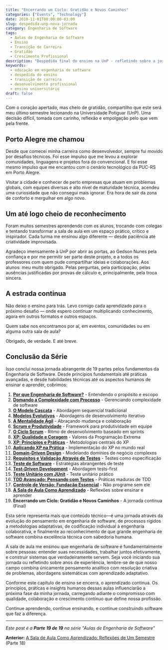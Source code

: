 ```yaml
---
title: "Encerrando um Ciclo: Gratidão e Novos Caminhos"
categories: ["Events", "Technology"]
date: 2010-11-01T00:00:00-03:00
slug: despedida-unp-nova-jornada
category: Engenharia de Software
tags:
  - Aulas de Engenharia de Software
  - Ensino
  - Transição de Carreira
  - Gratidão
  - Crescimento Profissional
description: "Despedida final do ensino na UnP - refletindo sobre a jornada e seguindo para novos desafios em Porto Alegre."
keywords:
  - educação em engenharia de software
  - despedida do ensino
  - transição de carreira
  - desenvolvimento profissional
  - ensino universitário
draft: false
---
```


Com o coração apertado, mas cheio de gratidão, compartilho que este será meu último semestre lecionando na Universidade Potiguar (UnP). Uma decisão difícil, tomada com carinho, reflexão e empolgação pelo que vem pela frente.

## Porto Alegre me chamou

Desde que comecei minha carreira como desenvolvedor, sempre fui movido por desafios técnicos. Foi esse impulso que me levou a explorar comunidades, linguagens e projetos fora do convencional. E foi esse mesmo impulso que me encantou com o cenário tecnológico da PUC-RS em Porto Alegre.

Visitar a cidade e conhecer de perto empresas que atuam em problemas globais, com equipes diversas e alto nível de maturidade técnica, acendeu uma curiosidade que não consegui mais ignorar. Era hora de sair da zona de conforto e mergulhar em algo novo.

## Um até logo cheio de reconhecimento

Foram muitos semestres aprendendo com os alunos, trocando com colegas e tentando transformar a sala de aula em um espaço prático, crítico e inspirador. Cada turma me ensinou algo diferente — desde paciência até criatividade improvisada.

Agradeço imensamente à UnP por abrir as portas, ao Gedson Nunes pela confiança e por me permitir ser parte deste projeto, e a todos os professores com quem pude compartilhar ideias e colaborações. Aos alunos: meu muito obrigado. Pelas perguntas, pela participação, pelas ausências justificadas por provas de cálculo e, principalmente, pela troca sincera.

## A estrada continua

Não deixo o ensino para trás. Levo comigo cada aprendizado para o próximo desafio — onde espero continuar multiplicando conhecimento, agora em outros formatos e outros espaços.

Quem sabe nos encontramos por aí, em eventos, comunidades ou em alguma outra sala de aula?

Obrigado, de verdade. E até breve.

## Conclusão da Série

Isso conclui nossa jornada abrangente de 19 partes pelos fundamentos da Engenharia de Software. Desde princípios fundamentais até práticas avançadas, e desde habilidades técnicas até os aspectos humanos de ensinar e aprender, cobrimos:

1. **[Por que Engenharia de Software?](/pt/posts/2010-02-24-software-engineering-purpose/)** - Entendendo o propósito e escopo
2. **[Domando a Complexidade com Processo](/pt/posts/2010-03-02-complexity-process/)** - Gerenciando complexidade de software
3. **[O Modelo Cascata](/pt/posts/2010-03-10-waterfall-model/)** - Abordagem sequencial tradicional
4. **[Modelos Evolutivos](/pt/posts/2010-03-18-evolutionary-models/)** - Abordagens de desenvolvimento iterativo
5. **[A Mentalidade Ágil](/pt/posts/2010-03-26-agile-mindset/)** - Abraçando mudança e colaboração
6. **[Scrum e Produtividade](/pt/posts/2010-04-03-scrum-productivity/)** - Framework para produtividade em equipe
7. **[O Ciclo Scrum](/pt/posts/2010-04-11-scrum-cycle/)** - Ritmo de desenvolvimento baseado em sprints
8. **[XP: Qualidade e Coragem](/pt/posts/2010-04-19-xp-quality-courage/)** - Valores da Programação Extrema
9. **[XP: Princípios e Práticas](/pt/posts/2010-05-01-xp-principles-practices/)** - Metodologias centrais do XP
10. **[Aplicando XP na Prática](/pt/posts/2010-05-08-applying-xp-strategies/)** - Implementação do XP no mundo real
11. **[Domain-Driven Design](/pt/posts/2010-05-15-domain-driven-design/)** - Modelando domínios de negócio complexos
12. **[Requisitos e Validação Através de Testes](/pt/posts/2010-05-22-requirements-validation-tests/)** - Testes como especificação
13. **[Teste de Software](/pt/posts/2010-05-29-software-testing/)** - Estratégias abrangentes de teste
14. **[Test-Driven Development](/pt/posts/2010-06-05-test-driven-development/)** - Abordagem tests-first
15. **[Teste Unitário com JUnit](/pt/posts/2010-06-12-junit-unit-testing/)** - Teste unitário prático
16. **[TDD Avançado: Pensando com Testes](/pt/posts/2010-06-19-tdd-avancado-pensando-com-testes/)** - Práticas maduras de TDD
17. **[Controle de Versão: Fundação Essencial](/pt/posts/2010-06-26-controle-versao-fundacao-essencial/)** - Não programe sem ele
18. **[A Sala de Aula Como Aprendizado](/pt/posts/2010-07-03-sala-aula-aprendizado-reflexoes/)** - Reflexões sobre ensinar e aprender
19. **Encerrando um Ciclo: Gratidão e Novos Caminhos** - A jornada continua (Final)

Esta série representa mais que conteúdo técnico—é uma jornada através da evolução do pensamento em engenharia de software, de processos rígidos a metodologias adaptativas, de codificação individual à engenharia colaborativa, e finalmente ao reconhecimento de que grande engenharia de software combina excelência técnica com sabedoria humana.

A sala de aula me ensinou que engenharia de software é fundamentalmente sobre pessoas: entender suas necessidades, trabalhar juntos efetivamente, e construir sistemas que verdadeiramente servem. Seja você iniciando sua jornada ou refletindo sobre anos de experiência, lembre-se de que nosso campo combina únicamente pensamento analítico com resolução criativa de problemas, abordagens sistemáticas com aprendizado adaptativo.

Conforme este capítulo de ensino se encerra, o aprendizado continua. Os princípios, práticas e insights humanos dessas aulas influenciarão a próxima fase da minha jornada, carregando adiante o compromisso com qualidade, colaboração e crescimento contínuo que define nossa profissão.

Continue aprendendo, continue ensinando, e continue construindo software que faz a diferença.

---

_Este post é a **Parte 19 de 19** na série "Aulas de Engenharia de Software"_

**Anterior:** [A Sala de Aula Como Aprendizado: Reflexões de Um Semestre](/pt/posts/2010-07-03-sala-aula-aprendizado-reflexoes/) (Parte 18)

